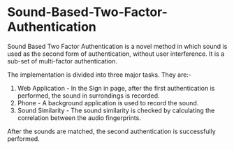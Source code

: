# Sound-Based-Two-Factor-Authentication
Sound Based Two Factor Authentication is a novel method in which sound is used as the second form of authentication, without user interference. It is a sub-set of multi-factor authentication.

The implementation is divided into three major tasks. They are:-
1. Web Application - In the Sign in page, after the first authentication is performed, the sound in surrondings is recorded.
2. Phone - A background application is used to record the sound.
3. Sound Similarity - The sound similarity is checked by calculating the correlation between the audio fingerprints.

After the sounds are matched, the second authentication is successfully performed.
